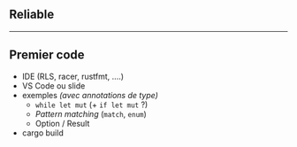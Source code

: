 ## Reliable

---

## Premier code

* IDE (RLS, racer, rustfmt, ....)
* VS Code ou slide
* exemples _(avec annotations de type)_
    * `while let mut` (+ `if let mut` ?)
    * _Pattern matching_ (`match`, `enum`)
    * Option / Result
* cargo build
